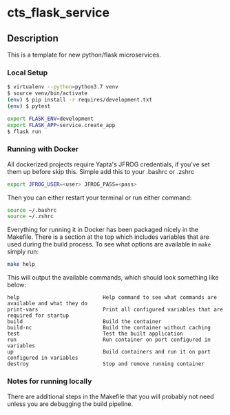 # cts_flask_service
## Description
This is a template for new python/flask microservices.

### Local Setup
```bash
$ virtualenv --python=python3.7 venv
$ source venv/bin/activate
(env) $ pip install -r requires/development.txt
(env) $ pytest
```

```bash
export FLASK_ENV=development
export FLASK_APP=service.create_app
$ flask run
```

### Running with Docker
All dockerized projects require Yapta's JFROG credentials, if you've set them up before skip this. Simple add this to
your .bashrc or .zshrc

```bash
export JFROG_USER=<user> JFROG_PASS=<pass>
```
Then you can either restart your terminal or run either command:
```bash
source ~/.bashrc
source ~/.zshrc
```

Everything for running it in Docker has been packaged nicely in the Makefile. There is a section at the top which
includes variables that are used during the build process. To see what options are available in `make` simply run: 
```bash
make help
```
This will output the available commands, which should look something like below:
```
help                           Help command to see what commands are available and what they do
print-vars                     Print all configured variables that are required for startup
build                          Build the container
build-nc                       Build the container without caching
test                           Test the built application
run                            Run container on port configured in variables
up                             Build containers and run it on port configured in variables
destroy                        Stop and remove running container
```

### Notes for running locally
There are additional steps in the Makefile that you will probably not need unless you are debugging the build pipeline.
